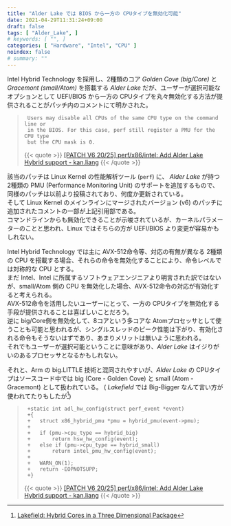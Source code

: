 ```yaml
---
title: "Alder Lake では BIOS から一方の CPUタイプを無効化可能"
date: 2021-04-29T11:31:24+09:00
draft: false
tags: [ "Alder_Lake", ]
# keywords: [ "", ]
categories: [ "Hardware", "Intel", "CPU" ]
noindex: false
# summary: ""
---
```


Intel Hybrid Technology を採用し、2種類のコア *Golden Cove (big/Core)* と *Gracemont (small/Atom)* を搭載する *Alder Lake* だが、ユーザーが選択可能なオプションとして UEFI/BIOS から一方の CPUタイプを丸々無効化する方法が提供されることがパッチ内のコメントにて明かされた。  

 > 		Users may disable all CPUs of the same CPU type on the command line or
 > 		in the BIOS. For this case, perf still register a PMU for the CPU type
 > 		but the CPU mask is 0.
 >
 > {{< quote >}} [[PATCH V6 20/25] perf/x86/intel: Add Alder Lake Hybrid support - kan.liang](https://lore.kernel.org/lkml/1618237865-33448-21-git-send-email-kan.liang@linux.intel.com/) {{< /quote >}}

該当のパッチは Linux Kernel の性能解析ツール (`perf`) に、 *Alder Lake* が持つ 2種類の PMU (Performance Monitoring Unit) のサポートを追加するもので、同様のパッチは以前より投稿されており、何度か更新されている。  
そして Linux Kernel のメインラインにマージされたバージョン (v6) のパッチに追加されたコメントの一部が上記引用部である。  
コマンドラインからも無効化できることが示唆されているが、カーネルパラメーターのことと思われ、Linux ではそちらの方が UEFI/BIOS より変更が容易かもしれない。  

Intel Hybrid Technology では主に AVX-512命令等、対応の有無が異なる 2種類の CPU を搭載する場合、それらの命令を無効化することにより、命令レベルでは対称的な CPU とする。  
まだ Intel、Intel に所属するソフトウェアエンジニアより明言された訳ではないが、small/Atom 側の CPU を無効化した場合、AVX-512命令の対応が有効化すると考えられる。  
AVX-512命令を活用したいユーザーにとって、一方の CPUタイプを無効化する手段が提供されることは喜ばしいことだろう。  
逆に big/Core側を無効化して、8コアという多コアな Atomプロセッサとして使うことも可能と思われるが、シングルスレッドのピーク性能は下がり、有効化される命令もそうないはずであり、あまりメリットは無いように思われる。  
それでもユーザーが選択可能ということに意味があり、*Alder Lake* はイジりがいのあるプロセッサとなるかもしれない。  

それと、Arm の big.LITTLE 技術と混同されやすいが、*Alder Lake* の CPUタイプはソースコード中では big (Core - Golden Cove) と small (Atom - Gracemont) として扱われている。 ( *Lakefield* では Big-Bigger なんて言い方が使われてたりもしたが[^lkf-hc31])  

[^lkf-hc31]: [Lakefield: Hybrid Cores in a Three Dimensional Package](https://old.hotchips.org/hc31/HC31_2.10_LKF_HC_2019_Final_v7.pdf)

 > 		+static int adl_hw_config(struct perf_event *event)
 > 		+{
 > 		+	struct x86_hybrid_pmu *pmu = hybrid_pmu(event->pmu);
 > 		+
 > 		+	if (pmu->cpu_type == hybrid_big)
 > 		+		return hsw_hw_config(event);
 > 		+	else if (pmu->cpu_type == hybrid_small)
 > 		+		return intel_pmu_hw_config(event);
 > 		+
 > 		+	WARN_ON(1);
 > 		+	return -EOPNOTSUPP;
 > 		+}
 >
 > {{< quote >}} [[PATCH V6 20/25] perf/x86/intel: Add Alder Lake Hybrid support - kan.liang](https://lore.kernel.org/lkml/1618237865-33448-21-git-send-email-kan.liang@linux.intel.com/) {{< /quote >}}

